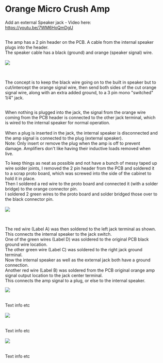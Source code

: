 # Orange Micro Crush Amp
Add an external Speaker jack - Video here: https://youtu.be/7WM6HoQmDgU<BR><BR>
 
  The amp has a 2 pin header on the PCB.  A cable from the internal speaker plugs into the header.<br>
  The speaker cable has a black (ground) and orange (speaker signal) wire.<br><br>
  <img src="OA1.JPG"><BR><BR><BR>
  
  The concept is to keep the black wire going on to the built in speaker but to cut/intercept the orange signal wire, then send both sides of the cut orange signal wire, along with an extra added ground, to a 3 pin mono "switched" 1/4" jack.<br><br>
  
  When nothing is plugged into the jack, the signal from the orange wire coming from the PCB header is connected to the other jack terminal, which is wired to the internal speaker for normal operation.<br><br>
  When a plug is inserted in the jack, the internal speaker is disconnected and the amp signal is connected to the plug (external speaker).<br>
  Note:  Only insert or remove the plug when the amp is off to prevent damage.  Amplifiers don't like having their inductive loads removed when live.<br>
  
  
  
  To keep things as neat as possible and not have a bunch of messy taped up wire solder joints, I removed the 2 pin header from the PCB and soldered it to a scrap proto board, which was screwed into the side of the cabinet to hold it in place.<BR>
  Then I soldered a red wire to the proto board and connected it (with a solder bridge) to the orange connector pin.<br>
  I soldered 2 green wires to the proto board and solder bridged those over to the black connector pin.<br>
  <BR>
<img src="OA2.JPG"><BR><BR><BR>
   
The red wire (Label A) was then soldered to the left jack terminal as shown. This connects the internal speaker to the jack switch.<BR>
   One of the green wires (Label D) was soldered to the original PCB black ground wire location.<BR>
   The other green wire (Label C) was soldered to the right jack ground terminal.<br>
   Now the internal speaker as well as the external jack both have a ground connection.<br>
   Another red wire (Label B) was soldered from the PCB original orange amp signal output location to the jack center terminal.<br>
   This connects the amp signal to a plug, or else to the internal speaker.<br>
   
<img src="OA3.JPG"><BR><BR><BR>
Text info etc <BR><BR>
<img src="OA4.JPG"><BR><BR><BR>
Text info etc <BR><BR>
<img src="OA5.JPG"><BR><BR><BR>
Text info etc <BR><BR>
  
